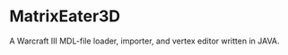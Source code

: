 MatrixEater3D
=============

A Warcraft III MDL-file loader, importer, and vertex editor written in JAVA.
